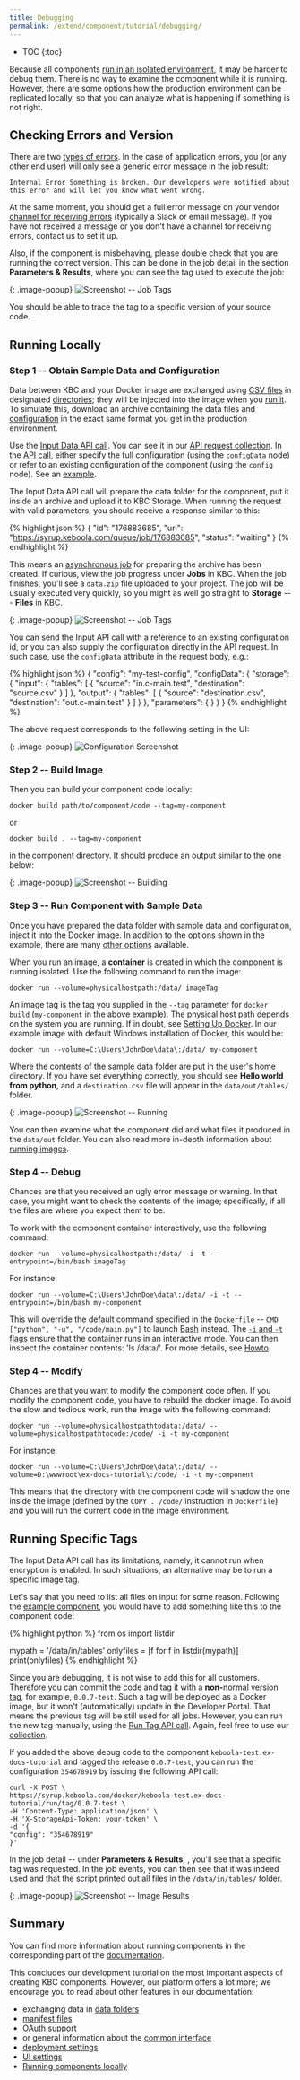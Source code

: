 ```yaml
---
title: Debugging
permalink: /extend/component/tutorial/debugging/
---
```


* TOC
{:toc}

Because all components [run in an isolated environment](/extend/docker-runner/), it may be harder to debug them. There is no way to
examine the component while it is running. However, there are some options how the production environment can be
replicated locally, so that you can analyze what is happening if something is not right.

## Checking Errors and Version
There are two [types of errors](/extend/common-interface/environment/#return-values). In the case of
application errors, you (or any other end user) will only see a generic error message in the job result:

    Internal Error Something is broken. Our developers were notified about this error and will let you know what went wrong.

At the same moment, you should get a full error message on your vendor [channel for receiving errors](/extend/component/tutorial/#before-you-start) (typically a Slack
or email message). If you have not received a message or you don't have a channel for receiving errors, contact us to set it up.

Also, if the component is misbehaving, please double check that you are running the correct version. This can be done in
the job detail in the section **Parameters & Results**, where you can see the tag used to execute the job:

{: .image-popup}
![Screenshot -- Job Tags](/extend/component/tutorial/debug-1.png)

You should be able to trace the tag to a specific version of your source code.

## Running Locally

### Step 1 -- Obtain Sample Data and Configuration
Data between KBC and your Docker image are exchanged using [CSV files](/extend/common-interface/) in
designated [directories](/extend/common-interface/folders/); they will be
injected into the image when you [run it](/extend/docker-runner/). To simulate this, download an archive containing the data files
and [configuration](/extend/common-interface/config-file/) in the exact same format you get in the production environment.

Use the [Input Data API call](https://kebooladocker.docs.apiary.io/#reference/sandbox/input-data/create-an-input-job).
You can see it in our [API request collection](https://documenter.getpostman.com/view/3086797/kbc-samples/77h845D#4c9c7c9f-6cd6-58e7-27e3-aef62538e0ba).
In the [API call](http://docs.kebooladocker.apiary.io/#reference/sandbox/input-data/create-an-input-job), either specify the
full configuration (using the `configData` node) or refer to an existing configuration
of the component (using the `config` node). See an [example](https://documenter.getpostman.com/view/3086797/kbc-samples/77h845D#4c9c7c9f-6cd6-58e7-27e3-aef62538e0ba).

The Input Data API call will prepare the data folder for the component, put it inside an archive and upload it to KBC Storage.
When running the request with valid parameters, you should receive a response similar to this:

{% highlight json %}
{
    "id": "176883685",
    "url": "https://syrup.keboola.com/queue/job/176883685",
    "status": "waiting"
}
{% endhighlight %}

This means an [asynchronous job](/integrate/jobs/) for preparing the archive has been created.
If curious, view the job progress under **Jobs** in KBC.
When the job finishes, you'll see a `data.zip` file uploaded to your project.
The job will be usually executed very quickly, so you might as well go straight to **Storage** --- **Files** in
KBC.

{: .image-popup}
![Screenshot -- Job Tags](/extend/component/tutorial/debug-2.png)

You can send the Input API call with a reference to an existing configuration id, or you can also supply the configuration directly in
the API request. In such case, use the `configData` attribute in the request body, e.g.:

{% highlight json %}
{
    "config": "my-test-config",
    "configData": {
        "storage": {
            "input": {
                "tables": [
                    {
                        "source": "in.c-main.test",
                        "destination": "source.csv"
                    }
                ]
            },
            "output": {
                "tables": [
                    {
                        "source": "destination.csv",
                        "destination": "out.c-main.test"
                    }
                ]
            }
        },
        "parameters": {
        }
    }
}
{% endhighlight %}

The above request corresponds to the following setting in the UI:

{: .image-popup}
![Configuration Screenshot](/extend/component/tutorial/configuration-sample.png)

### Step 2 -- Build Image
Then you can build your component code locally:

    docker build path/to/component/code --tag=my-component

or

    docker build . --tag=my-component

in the component directory. It should produce an output similar to the one below:

{: .image-popup}
![Screenshot -- Building](/extend/component/tutorial/debug-3.png)

### Step 3 -- Run Component with Sample Data
Once you have prepared the data folder with sample data and configuration, inject it into the Docker image.
In addition to the options shown in the example, there are many [other options](/extend/common-interface/config-file/) available.

When you run an image, a **container** is created in which the component is running isolated.
Use the following command to run the image:

    docker run --volume=physicalhostpath:/data/ imageTag

An image tag is the tag you supplied in the `--tag` parameter for `docker build` (`my-component` in the above example).
The physical host path depends on the system you are running. If in doubt,
see [Setting Up Docker](/extend/component/docker-tutorial/setup/#sharing-files). In our example image with default Windows
installation of Docker, this would be:

    docker run --volume=C:\Users\JohnDoe\data\:/data/ my-component

Where the contents of the sample data folder are put in the user's home directory. If you have set everything correctly,
you should see **Hello world from python**, and a `destination.csv` file will appear in the `data/out/tables/` folder.

{: .image-popup}
![Screenshot -- Running](/extend/component/tutorial/debug-4.png)

You can then examine what the component did and what files it produced in the `data/out` folder. You can
also read more in-depth information about [running images](/extend/component/running/).

### Step 4 -- Debug
Chances are that you received an ugly error message or warning. In that case, you might want to check the
contents of the image; specifically, if all the files are where you expect
them to be.

To work with the component container interactively, use the following command:

    docker run --volume=physicalhostpath:/data/ -i -t --entrypoint=/bin/bash imageTag

For instance:

    docker run --volume=C:\Users\JohnDoe\data\:/data/ -i -t --entrypoint=/bin/bash my-component

This will override the default command specified in the `Dockerfile` -- `CMD ["python", "-u", "/code/main.py"]`
to launch [Bash](https://en.wikipedia.org/wiki/Bash_(Unix_shell)) instead. The [`-i` and `-t` flags](https://docs.docker.com/engine/reference/commandline/run/)
ensure that the container runs in an interactive mode.
You can then inspect the container contents: 'ls /data/'. For more details, see [Howto](/extend/component/docker-tutorial/howto/).

### Step 4 -- Modify
Chances are that you want to modify the component code often. If you modify the component code, you have to rebuild the
docker image. To avoid the slow and tedious work, run the image with the following command:

    docker run --volume=physicalhostpathtodata:/data/ --volume=physicalhostpathtocode:/code/ -i -t my-component

For instance:

    docker run --volume=C:\Users\JohnDoe\data\:/data/ --volume=D:\wwwroot\ex-docs-tutorial\:/code/ -i -t my-component

This means that the directory with the component code will shadow the one inside the image (defined by the `COPY . /code/`
instruction in `Dockerfile`) and you will run the current code in the image environment.

## Running Specific Tags
The Input Data API call has its limitations, namely, it cannot run when encryption is enabled.
In such situations, an alternative may be to run a specific image tag.

Let's say that you need to list all files on input for some reason. Following the
[example component](/extend/component/tutorial/), you would have to add something like this
to the component code:

{% highlight python %}
from os import listdir

mypath = '/data/in/tables'
onlyfiles = [f for f in listdir(mypath)]
print(onlyfiles)
{% endhighlight %}

Since you are debugging, it is not wise to add this for all customers. Therefore you can commit
the code and tag it with a **non-**[normal version tag](https://semver.org/#spec-item-2), for example, `0.0.7-test`.
Such a tag will be deployed as a Docker image, but it won't (automatically) update in the
Developer Portal. That means the previous tag will be still used for all jobs. However, you can
run the new tag manually, using the [Run Tag API call](https://kebooladocker.docs.apiary.io/#reference/run/create-a-job-with-image/run-job). Again, feel free to use our [collection](https://documenter.getpostman.com/view/3086797/kbc-samples/77h845D#e8adcb14-951c-6199-2484-367ad6620c08).

If you added the above debug code to the component `keboola-test.ex-docs-tutorial` and
tagged the release `0.0.7-test`, you can run the configuration `354678919` by issuing the
following API call:

    curl -X POST \
    https://syrup.keboola.com/docker/keboola-test.ex-docs-tutorial/run/tag/0.0.7-test \
    -H 'Content-Type: application/json' \
    -H 'X-StorageApi-Token: your-token' \
    -d '{
    "config": "354678919"
    }'

In the job detail -- under **Parameters & Results**, , you'll see that a specific tag was requested. In the job events, you can then 
see that it was indeed used and that the script printed out all files in the `/data/in/tables/` folder.

{: .image-popup}
![Screenshot -- Image Results](/extend/component/tutorial/debug-4.png)

## Summary
You can find more information about running components in the corresponding part of the [documentation](/extend/component/running/).

This concludes our development tutorial on the most important aspects of creating KBC components. However, our platform offers a 
lot more; we encourage you to read about other features in our documentation:

- exchanging data in [data folders](/extend/common-interface/folders/)
- [manifest files](/extend/common-interface/manifest-files/)
- [OAuth support](/extend/common-interface/oauth/)
- or general information about the [common interface](/extend/common-interface/)
- [deployment settings](/extend/component/deployment/)
- [UI settings](/extend/component/ui-options/)
- [Running components locally](/extend/component/running/)
